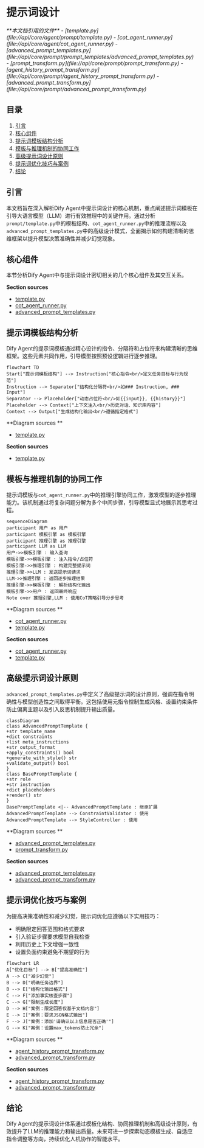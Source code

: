 # 提示词设计

<cite>
**本文档引用的文件**   
- [template.py](file://api/core/agent/prompt/template.py)
- [cot_agent_runner.py](file://api/core/agent/cot_agent_runner.py)
- [advanced_prompt_templates.py](file://api/core/prompt/prompt_templates/advanced_prompt_templates.py)
- [prompt_transform.py](file://api/core/prompt/prompt_transform.py)
- [agent_history_prompt_transform.py](file://api/core/prompt/agent_history_prompt_transform.py)
- [advanced_prompt_transform.py](file://api/core/prompt/advanced_prompt_transform.py)
</cite>

## 目录
1. [引言](#引言)
2. [核心组件](#核心组件)
3. [提示词模板结构分析](#提示词模板结构分析)
4. [模板与推理机制的协同工作](#模板与推理机制的协同工作)
5. [高级提示词设计原则](#高级提示词设计原则)
6. [提示词优化技巧与案例](#提示词优化技巧与案例)
7. [结论](#结论)

## 引言
本文档旨在深入解析Dify Agent中提示词设计的核心机制，重点阐述提示词模板在引导大语言模型（LLM）进行有效推理中的关键作用。通过分析`prompt/template.py`中的模板结构、`cot_agent_runner.py`中的推理流程以及`advanced_prompt_templates.py`中的高级设计模式，全面揭示如何构建清晰的思维框架以提升模型决策准确性并减少幻觉现象。

## 核心组件

本节分析Dify Agent中与提示词设计密切相关的几个核心组件及其交互关系。

**Section sources**
- [template.py](file://api/core/agent/prompt/template.py#L1-L50)
- [cot_agent_runner.py](file://api/core/agent/cot_agent_runner.py#L1-L40)
- [advanced_prompt_templates.py](file://api/core/prompt/prompt_templates/advanced_prompt_templates.py#L1-L30)

## 提示词模板结构分析

Dify Agent的提示词模板通过精心设计的指令、分隔符和占位符来构建清晰的思维框架。这些元素共同作用，引导模型按照预设逻辑进行逐步推理。

```mermaid
flowchart TD
Start["提示词模板结构"] --> Instruction["核心指令<br/>定义任务目标与行为规范"]
Instruction --> Separator["结构化分隔符<br/>如### Instruction, ### Input"]
Separator --> Placeholder["动态占位符<br/>如{{input}}, {{history}}"]
Placeholder --> Context["上下文注入<br/>历史对话、知识库内容"]
Context --> Output["生成结构化输出<br/>遵循指定格式"]
```

**Diagram sources **
- [template.py](file://api/core/agent/prompt/template.py#L15-L60)

**Section sources**
- [template.py](file://api/core/agent/prompt/template.py#L10-L80)

## 模板与推理机制的协同工作

提示词模板与`cot_agent_runner.py`中的推理引擎协同工作，激发模型的逐步推理能力。该机制通过将复杂问题分解为多个中间步骤，引导模型显式地展示其思考过程。

```mermaid
sequenceDiagram
participant 用户 as 用户
participant 模板引擎 as 模板引擎
participant 推理引擎 as 推理引擎
participant LLM as LLM
用户->>模板引擎 : 输入查询
模板引擎->>模板引擎 : 注入指令/占位符
模板引擎->>推理引擎 : 构建完整提示词
推理引擎->>LLM : 发送提示词请求
LLM->>推理引擎 : 返回逐步推理结果
推理引擎->>模板引擎 : 解析结构化输出
模板引擎->>用户 : 返回最终响应
Note over 推理引擎,LLM : 使用CoT策略引导分步思考
```

**Diagram sources **
- [cot_agent_runner.py](file://api/core/agent/cot_agent_runner.py#L20-L70)
- [template.py](file://api/core/agent/prompt/template.py#L30-L50)

**Section sources**
- [cot_agent_runner.py](file://api/core/agent/cot_agent_runner.py#L10-L100)
- [template.py](file://api/core/agent/prompt/template.py#L20-L60)

## 高级提示词设计原则

`advanced_prompt_templates.py`中定义了高级提示词的设计原则，强调在指令明确性与模型创造性之间取得平衡。这包括使用元指令控制生成风格、设置约束条件防止偏离主题以及引入反思机制提升输出质量。

```mermaid
classDiagram
class AdvancedPromptTemplate {
+str template_name
+dict constraints
+list meta_instructions
+str output_format
+apply_constraints() bool
+generate_with_style() str
+validate_output() bool
}
class BasePromptTemplate {
+str role
+str instruction
+dict placeholders
+render() str
}
BasePromptTemplate <|-- AdvancedPromptTemplate : 继承扩展
AdvancedPromptTemplate --> ConstraintValidator : 使用
AdvancedPromptTemplate --> StyleController : 使用
```

**Diagram sources **
- [advanced_prompt_templates.py](file://api/core/prompt/prompt_templates/advanced_prompt_templates.py#L10-L50)
- [prompt_transform.py](file://api/core/prompt/prompt_transform.py#L15-L35)

**Section sources**
- [advanced_prompt_templates.py](file://api/core/prompt/prompt_templates/advanced_prompt_templates.py#L5-L60)
- [advanced_prompt_transform.py](file://api/core/prompt/advanced_prompt_transform.py#L10-L40)

## 提示词优化技巧与案例

为提高决策准确性和减少幻觉，提示词优化应遵循以下实用技巧：
- 明确限定回答范围和格式要求
- 引入验证步骤要求模型自我检查
- 利用历史上下文增强一致性
- 设置负面约束避免不期望的行为

```mermaid
flowchart LR
A["优化目标"] --> B["提高准确性"]
A --> C["减少幻觉"]
B --> D["明确任务边界"]
B --> E["结构化输出格式"]
C --> F["添加事实核查步骤"]
C --> G["限制生成长度"]
D --> H["案例：限定回答仅基于文档内容"]
E --> I["案例：要求JSON格式输出"]
F --> J["案例：添加'请确认以上信息是否正确'"]
G --> K["案例：设置max_tokens防止冗余"]
```

**Diagram sources **
- [agent_history_prompt_transform.py](file://api/core/prompt/agent_history_prompt_transform.py#L20-L40)
- [advanced_prompt_transform.py](file://api/core/prompt/advanced_prompt_transform.py#L30-L50)

**Section sources**
- [agent_history_prompt_transform.py](file://api/core/prompt/agent_history_prompt_transform.py#L10-L50)
- [advanced_prompt_transform.py](file://api/core/prompt/advanced_prompt_transform.py#L20-L60)

## 结论
Dify Agent的提示词设计体系通过模板化结构、协同推理机制和高级设计原则，有效提升了LLM的推理能力和输出质量。未来可进一步探索动态模板生成、自适应指令调整等方向，持续优化人机协作的智能水平。